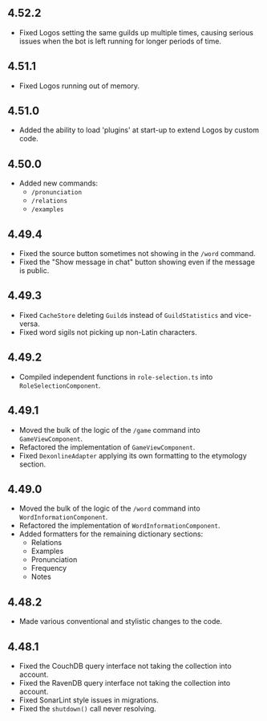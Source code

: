 ## 4.52.2

- Fixed Logos setting the same guilds up multiple times, causing serious issues when
  the bot is left running for longer periods of time.

## 4.51.1

- Fixed Logos running out of memory.

## 4.51.0

- Added the ability to load 'plugins' at start-up to extend Logos by custom code.

## 4.50.0

- Added new commands:
  - `/pronunciation`
  - `/relations`
  - `/examples`

## 4.49.4

- Fixed the source button sometimes not showing in the `/word` command.
- Fixed the "Show message in chat" button showing even if the message is public.

## 4.49.3

- Fixed `CacheStore` deleting `Guild`s instead of `GuildStatistics` and vice-versa.
- Fixed word sigils not picking up non-Latin characters.

## 4.49.2

- Compiled independent functions in `role-selection.ts` into `RoleSelectionComponent`.

## 4.49.1

- Moved the bulk of the logic of the `/game` command into `GameViewComponent`.
- Refactored the implementation of `GameViewComponent`.
- Fixed `DexonlineAdapter` applying its own formatting to the etymology section.

## 4.49.0

- Moved the bulk of the logic of the `/word` command into `WordInformationComponent`.
- Refactored the implementation of `WordInformationComponent`.
- Added formatters for the remaining dictionary sections:
  - Relations
  - Examples
  - Pronunciation
  - Frequency
  - Notes

## 4.48.2

- Made various conventional and stylistic changes to the code.

## 4.48.1

- Fixed the CouchDB query interface not taking the collection into account.
- Fixed the RavenDB query interface not taking the collection into account.
- Fixed SonarLint style issues in migrations.
- Fixed the `shutdown()` call never resolving.
